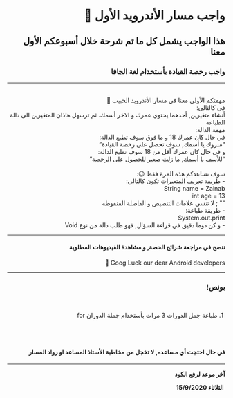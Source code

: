 <div dir = "rtl">

# واجب مسار الأندرويد الأول 💚
## هذا الواجب يشمل كل ما تم شرحة خلال أسبوعكم الأول معنا
### واجب رخصة القيادة بأستخدام لغة الجافا 
<hr>
<br>
مهمتكم الأولى معنا في مسار الأندرويد الحبيب 💚
<br>
في كالتالي:
<br>
أنشاء متغيرين, أحدهما يحتوي عمرك و الاخر أسمك. ثم ترسهل هاذان المتغيرين الى دالة الطباعه
<br> 
مهمة الدالة:
<br>
في حال كان عمرك 18 و ما فوق سوف تطبع الدالة:
<br> 
“مبروك يا أسمك, سوف تحصل على رخصة القيادة”
<br>
و في حال كان عمرك أقل من 18 سوف تطبع الدالة:
<br>
“للأسف يا أسمك, ما زلت صغير للحصول على الرخصة”
<br>
<br>
سوف نساعدكم هذه المرة فقط 😉:
<br>
-  طريقة تعريف المتغيرات تكون كالتالي:
<br>
String name = Zainab
<br>
int age = 13
<br>
 "" ; لا تنسى علامات التنصيص و الفاصلة المنقوطه
<br>
- 
طريقة طباعة:
<br>
System.out.print
<br>
- 
و كن دوما دقيق في قراءة السؤال, فهو طلب دالة من نوع Void 
<br>


<hr>

#### ننصح في مراجعة شرائح الحصة, و مشاهدة الفيديوهات المطلوبة
Goog Luck our dear Android developers 💚
<hr>

### بونص!

<br>

&#x202b; 1. طباعة جمل الدورات 3 مرات بأستخدام جملة الدوران for 

<br>
<br>

####  في حال احتجت أي مساعده, لا تخجل من مخاطبة الأستاذ المساعد او رواد المسار 
<hr>
<b>آخر موعد لرفع الكود

&#x202b; الثلاثاء 15/9/2020 

</div>
